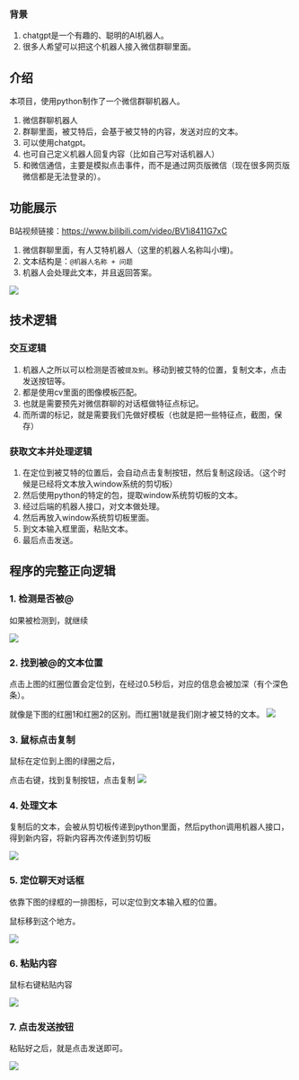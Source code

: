 ### 背景

1. chatgpt是一个有趣的、聪明的AI机器人。
2. 很多人希望可以把这个机器人接入微信群聊里面。

## 介绍
本项目，使用python制作了一个微信群聊机器人。
1. 微信群聊机器人
2. 群聊里面，被艾特后，会基于被艾特的内容，发送对应的文本。
3. 可以使用chatgpt。
4. 也可自己定义机器人回复内容（比如自己写对话机器人）
5. 和微信通信，主要是模拟点击事件，而不是通过网页版微信（现在很多网页版微信都是无法登录的）。

## 功能展示
B站视频链接：https://www.bilibili.com/video/BV1i8411G7xC
1. 微信群聊里面，有人艾特机器人（这里的机器人名称叫小埋)。
2. 文本结构是：`@机器人名称 + 问题`
3. 机器人会处理此文本，并且返回答案。

![](https://files.mdnice.com/user/7098/2afb7c41-16c7-4b6f-83cd-3e559ac3a124.png)


## 技术逻辑

### 交互逻辑
1. 机器人之所以可以检测是否被`提及到`。移动到被艾特的位置，复制文本，点击发送按钮等。
2. 都是使用cv里面的图像模板匹配。
3. 也就是需要预先对微信群聊的对话框做特征点标记。
4. 而所谓的标记，就是需要我们先做好模板（也就是把一些特征点，截图，保存）

### 获取文本并处理逻辑
1. 在定位到被艾特的位置后，会自动点击复制按钮，然后复制这段话。（这个时候是已经将文本放入window系统的剪切板）
2. 然后使用python的特定的包，提取window系统剪切板的文本。
3. 经过后端的机器人接口，对文本做处理。
4. 然后再放入window系统剪切板里面。
5. 到文本输入框里面，粘贴文本。
6. 最后点击发送。

## 程序的完整正向逻辑
### 1. 检测是否被@
如果被检测到，就继续

![](https://files.mdnice.com/user/7098/029f86b5-98d3-47b0-9594-d2ac08e97708.png)

### 2. 找到被@的文本位置
点击上图的红圈位置会定位到，在经过0.5秒后，对应的信息会被加深（有个深色条）。

就像是下图的红圈1和红圈2的区别。而红圈1就是我们刚才被艾特的文本。
![](https://files.mdnice.com/user/7098/2b8e4f96-9847-43f5-804c-d54a1bcb8236.png)

### 3. 鼠标点击复制
鼠标在定位到上图的绿圈之后，

点击右键，找到复制按钮，点击复制
![](https://files.mdnice.com/user/7098/48c240ec-13d7-41fa-81db-098208b0f7c5.png)


### 4. 处理文本

复制后的文本，会被从剪切板传递到python里面，然后python调用机器人接口，得到新内容，将新内容再次传递到剪切板

![](https://files.mdnice.com/user/7098/7815a87f-49bc-4024-b1ea-316e791b9bfa.png)

### 5. 定位聊天对话框
依靠下图的绿框的一排图标，可以定位到文本输入框的位置。

鼠标移到这个地方。

![](https://files.mdnice.com/user/7098/57c0517b-d064-40c1-9704-fa55beb6c9c7.png)



### 6. 粘贴内容

鼠标右键粘贴内容

![](https://files.mdnice.com/user/7098/73750523-28dd-486e-839d-0d8c0f3d2ec4.png)

### 7. 点击发送按钮

粘贴好之后，就是点击发送即可。


![](https://files.mdnice.com/user/7098/ffd130db-4ec1-4e88-85b3-45a9d27379a6.png)



